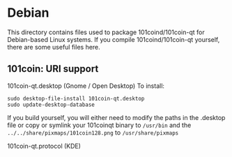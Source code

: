 
Debian
====================
This directory contains files used to package 101coind/101coin-qt
for Debian-based Linux systems. If you compile 101coind/101coin-qt yourself, there are some useful files here.

## 101coin: URI support ##


101coin-qt.desktop  (Gnome / Open Desktop)
To install:

	sudo desktop-file-install 101coin-qt.desktop
	sudo update-desktop-database

If you build yourself, you will either need to modify the paths in
the .desktop file or copy or symlink your 101coinqt binary to `/usr/bin`
and the `../../share/pixmaps/101coin128.png` to `/usr/share/pixmaps`

101coin-qt.protocol (KDE)


